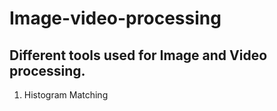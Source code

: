 # Image-video-processing
## Different tools used for Image and Video processing.
1. Histogram Matching
